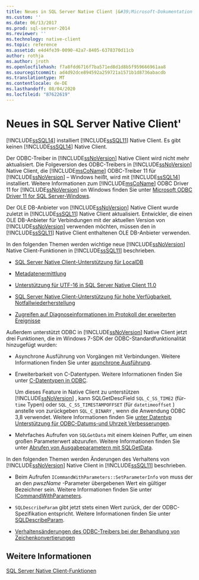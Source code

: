 ```yaml
---
title: Neues in SQL Server Native Client |&#39;Microsoft-Dokumentation
ms.custom: ''
ms.date: 06/13/2017
ms.prod: sql-server-2014
ms.reviewer: ''
ms.technology: native-client
ms.topic: reference
ms.assetid: e4d4fe39-0090-42a7-8405-6378370d11cb
author: rothja
ms.author: jroth
ms.openlocfilehash: f7a8fdd6716f7ba571ed8d1d8b5f959666961aa8
ms.sourcegitcommit: ad4d92dce894592a259721a1571b1d8736abacdb
ms.translationtype: MT
ms.contentlocale: de-DE
ms.lasthandoff: 08/04/2020
ms.locfileid: "87622619"
---
```

# <a name="what39s-new-in-sql-server-native-client"></a>Neues in SQL Server Native Client&#39;
  [!INCLUDE[ssSQL14](../../includes/sssql14-md.md)] installiert [!INCLUDE[ssSQL11](../../includes/sssql11-md.md)] Native Client. Es gibt keinen [!INCLUDE[ssSQL14](../../includes/sssql14-md.md)] Native Client.  
  
 Der ODBC-Treiber in [!INCLUDE[ssNoVersion](../../includes/ssnoversion-md.md)] Native Client wird nicht mehr aktualisiert. Die Folgeversion des ODBC-Treibers in [!INCLUDE[ssNoVersion](../../includes/ssnoversion-md.md)] Native Client, die [!INCLUDE[msCoName](../../includes/msconame-md.md)] ODBC-Treiber 11 für [!INCLUDE[ssNoVersion](../../includes/ssnoversion-md.md)] – Windows heißt, wird mit [!INCLUDE[ssSQL14](../../includes/sssql14-md.md)] installiert. Weitere Informationen zum [!INCLUDE[msCoName](../../includes/msconame-md.md)] ODBC Driver 11 for [!INCLUDE[ssNoVersion](../../includes/ssnoversion-md.md)] on Windows finden Sie unter [Microsoft ODBC Driver 11 for SQL Server-Windows](https://www.microsoft.com/download/details.aspx?id=36434).  
  
 Der OLE DB-Anbieter von [!INCLUDE[ssNoVersion](../../includes/ssnoversion-md.md)] Native Client wurde zuletzt in [!INCLUDE[ssSQL11](../../includes/sssql11-md.md)] Native Client aktualisiert. Entwickler, die einen OLE DB-Anbieter für Verbindungen mit der aktuellen Version von [!INCLUDE[ssNoVersion](../../includes/ssnoversion-md.md)] verwenden möchten, müssen den in [!INCLUDE[ssSQL11](../../includes/sssql11-md.md)] Native Client enthaltenen OLE DB-Anbieter verwenden.  
  
 In den folgenden Themen werden wichtige neue [!INCLUDE[ssNoVersion](../../includes/ssnoversion-md.md)] Native Client-Funktionen in [!INCLUDE[ssSQL11](../../includes/sssql11-md.md)] beschrieben.  
  
-   [SQL Server Native Client-Unterstützung für LocalDB](features/sql-server-native-client-support-for-localdb.md)  
  
-   [Metadatenermittlung](features/metadata-discovery.md)  
  
-   [Unterstützung für UTF-16 in SQL Server Native Client 11.0](features/utf-16-support-in-sql-server-native-client-11-0.md)  
  
-   [SQL Server Native Client-Unterstützung für hohe Verfügbarkeit, Notfallwiederherstellung](features/sql-server-native-client-support-for-high-availability-disaster-recovery.md)  
  
-   [Zugreifen auf Diagnoseinformationen im Protokoll der erweiterten Ereignisse](features/accessing-diagnostic-information-in-the-extended-events-log.md)  
  
 Außerdem unterstützt ODBC in [!INCLUDE[ssNoVersion](../../includes/ssnoversion-md.md)] Native Client jetzt drei Funktionen, die im Windows 7-SDK der ODBC-Standardfunktionalität hinzugefügt wurden:  
  
-   Asynchrone Ausführung von Vorgängen mit Verbindungen. Weitere Informationen finden Sie unter [asynchrone Ausführung](https://go.microsoft.com/fwlink/?LinkID=191493).  
  
-   Erweiterbarkeit von C-Datentypen. Weitere Informationen finden Sie unter [C-Datentypen in ODBC](https://go.microsoft.com/fwlink/?LinkID=191495).  
  
     Um dieses Feature in Native Client zu unterstützen [!INCLUDE[ssNoVersion](../../includes/ssnoversion-md.md)] , kann SQLGetDescField `SQL_C_SS_TIME2` (für- `time` Typen) oder `SQL_C_SS_TIMESTAMPOFFSET` (für `datetimeoffset` ) anstelle von zurückgeben `SQL_C_BINARY` , wenn die Anwendung ODBC 3,8 verwendet. Weitere Informationen finden Sie [unter Datentyp Unterstützung für ODBC-Datums-und Uhrzeit Verbesserungen](features/date-and-time-improvements.md).  
  
-   Mehrfaches Aufrufen von `SQLGetData` mit einem kleinen Puffer, um einen großen Parameterwert abzurufen. Weitere Informationen finden Sie unter [Abrufen von Ausgabeparametern mit SQLGetData](https://go.microsoft.com/fwlink/?LinkID=191494).  
  
 In den folgenden Themen werden Änderungen des Verhaltens von [!INCLUDE[ssNoVersion](../../includes/ssnoversion-md.md)] Native Client in [!INCLUDE[ssSQL11](../../includes/sssql11-md.md)] beschrieben.  
  
-   Beim Aufrufen `ICommandWithParameters::SetParameterInfo` von muss der an den *pwszName* -Parameter übergebenen Wert ein gültiger Bezeichner sein. Weitere Informationen finden Sie unter [ICommandWithParameters](../native-client-ole-db-interfaces/icommandwithparameters.md).  
  
-   `SQLDescribeParam` gibt jetzt stets einen Wert zurück, der der ODBC-Spezifikation entspricht. Weitere Informationen finden Sie unter [SQLDescribeParam](../native-client-odbc-api/sqldescribeparam.md).  
  
-   [Verhaltensänderungen des ODBC-Treibers bei der Behandlung von Zeichenkonvertierungen](features/odbc-driver-behavior-change-when-handling-character-conversions.md)  
  
## <a name="see-also"></a>Weitere Informationen  
 [SQL Server Native Client-Funktionen](features/sql-server-native-client-features.md)  
  
  
